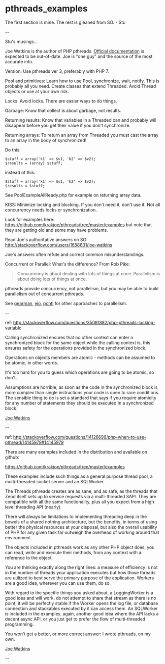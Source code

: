 # pthreads_examples
The first section is mine. The rest is gleaned from SO. - Stu

--

Stu's musings...

Joe Watkins is the author of PHP pthreads. [Official documentation](http://php.net) is expected to be out-of-date. Joe is "one guy" and the source of the most accurate info.

Version: Use pthreads ver 3, preferably with PHP 7.

Pool and primitives: Learn how to use Pool, synchronize, wait, notify. This is probably all you need. Create classes that extend Threaded. Avoid Thread objects or use at your own risk.

Locks: Avoid locks. There are easier ways to do things.

Garbage: Know that collect is about garbage, not results.

Returning results: Know that variables in a Threaded can and probably will disappear before you get their value if you don't synchronize.

Returning arrays: To return an array from Threaded you must cast the array to an array in the body of synchronized!

Do this:

```code
$stuff = array('k1' => $v1, 'k2' => $v2);
$results = (array) $stuff;
```
instead of this:
```code
$stuff = array('k1' => $v1, 'k2' => $v2);
$results = $stuff;
```

See PoolExampleAllReady.php for example on returning array data.

KISS: Minimize locking and blocking. If you don't need it, don't use it. Not all concurrency needs locks or synchronization.

Look for examples here: <https://github.com/krakjoe/pthreads/tree/master/examples> but note that they are getting old and some may have problems.

Read Joe's authoritative answers on SO: <http://stackoverflow.com/users/1658631/joe-watkins>

Joe's answers often refute and correct common misunderstandings.

Concurrent or Parallel: What's the difference? From Rob Pike:
> Concurrency is about dealing with lots of things at once. Parallelism is about doing lots of things at once.

pthreads provide concurrency, not parallelism, but you may be able to build parallelism out of concurrent pthreads.

See [gearman](http://php.net/manual/en/book.gearman.php), [eio](http://php.net/manual/en/book.eio.php), [pcntl](http://php.net/manual/en/book.pcntl.php) for other approaches to parallelism.

--

ref: <http://stackoverflow.com/questions/35091882/php-pthreads-locking-variable>

Calling synchronized ensures that no other context can enter a synchronized block for the same object while the calling context is, this ensures safety for the operations provided in the synchronized block.

Operations on objects members are atomic - methods can be assumed to be atomic, in other words.

It's too hard for you to guess which operations are going to be atomic, so don't.

Assumptions are horrible; as soon as the code in the synchronized block is more complex than single instructions your code is open to race conditions. The sensible thing to do is set a standard that says if you require atomicity for any number of statements they should be executed in a synchronized block.

[Joe Watkins](http://stackoverflow.com/users/1658631/joe-watkins)

--

ref: <http://stackoverflow.com/questions/14126696/php-when-to-use-pthread/14145979#14145979>

There are many examples included in the distribution and available on github:

<https://github.com/krakjoe/pthreads/tree/master/examples>

These examples include such things as a general purpose thread pool, a multi-threaded socket server and an SQLWorker.

The Threads pthreads creates are as sane, and as safe, as the threads that Zend itself sets up to service requests via a multi-threaded SAPI. They are compatible with all the same functionality, plus all you expect from a high level threading API (nearly).

There will always be limitations to implementing threading deep in the bowels of a shared nothing architecture, but the benefits, in terms of using better the physical resources at your disposal, but also the overall usability of PHP for any given task far outweigh the overhead of working around that environment.

The objects included in pthreads work as any other PHP object does, you can read, write and execute their methods, from any context with a reference to the object.

You are thinking exactly along the right lines: a measure of efficiency is not in the number of threads your application executes but how those threads are utilized to best serve the primary purpose of the application. Workers are a good idea, wherever you can use them, do so.

With regard to the specific things you asked about, a LoggingWorker is a good idea and will work, do not attempt to share that stream as there is no point, it will be perfectly stable if the Worker opens the log file, or database connection and stackables executed by it can access them. An SQLWorker is included in the examples, again, another good idea where the API lacks a decent async API, or you just get to prefer the flow of multi-threaded programming.

You won't get a better, or more correct answer: I wrote pthreads, on my own.

[Joe Watkins](http://stackoverflow.com/users/1658631/joe-watkins)

--
